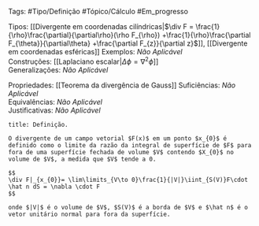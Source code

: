 Tags: #Tipo/Definição #Tópico/Cálculo #Em_progresso

Tipos: [[Divergente em coordenadas cilíndricas|$\div F = \frac{1}{\rho}\frac{\partial}{\partial\rho}(\rho F_{\rho}) +\frac{1}{\rho}\frac{\partial F_{\theta}}{\partial\theta} +\frac{\partial F_{z}}{\partial z}$]], [[Divergente em coordenadas esféricas]]
Exemplos: _Não Aplicável_  
Construções: [[Laplaciano escalar|$\Delta \phi = \nabla^{2}\phi$]]  
Generalizações: _Não Aplicável_

Propriedades: [[Teorema da divergência de Gauss]]
Suficiências: _Não Aplicável_  
Equivalências: _Não Aplicável_  
Justificativas: _Não Aplicável_

```ad-abstract
title: Definição.

O divergente de um campo vetorial $F(x)$ em um ponto $x_{0}$ é definido como o limite da razão da integral de superfície de $F$ para fora de uma superfície fechada de volume $V$ contendo $X_{0}$ no volume de $V$, a medida que $V$ tende a 0.

$$
\div F|_{x_{0}}= \lim\limits_{V\to 0}\frac{1}{|V|}\iint_{S(V)}F\cdot \hat n dS = \nabla \cdot F
$$

onde $|V|$ é o volume de $V$, $S(V)$ é a borda de $V$ e $\hat n$ é o vetor unitário normal para fora da superfície.
```
